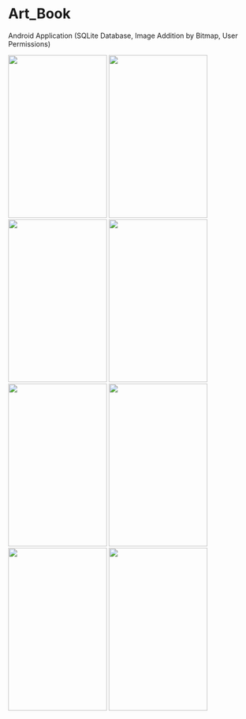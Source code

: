 # Art_Book

Android Application (SQLite Database, Image Addition by Bitmap, User Permissions)

<img src="hhttps://user-images.githubusercontent.com/27291967/73092341-7d628000-3eed-11ea-88f4-78b76a8e70ff.png" width=200 height=330>

<img src="https://user-images.githubusercontent.com/27291967/73092359-85222480-3eed-11ea-9b1a-24d6066a2cd6.png" width=200 height=330>

<img src="https://user-images.githubusercontent.com/27291967/73092371-8bb09c00-3eed-11ea-8eb6-b9cb8da5d284.png" width=200 height=330>

<img src="https://user-images.githubusercontent.com/27291967/73092386-923f1380-3eed-11ea-8ceb-24fc913a6fcf.png" width=200 height=330>

<img src="https://user-images.githubusercontent.com/27291967/73092772-450f7180-3eee-11ea-8257-354292f2c30f.png" width=200 height=330>

<img src="https://user-images.githubusercontent.com/27291967/73092778-45a80800-3eee-11ea-99ba-6309732486df.png" width=200 height=330>

<img src="https://user-images.githubusercontent.com/27291967/73092781-45a80800-3eee-11ea-8aa5-a3bd246bb48c.png" width=200 height=330>

<img src="https://user-images.githubusercontent.com/27291967/73092784-46409e80-3eee-11ea-813e-10f17434e571.png" width=200 height=330>
